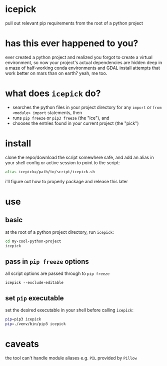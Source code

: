 # icepick
pull out relevant pip requirements from the root of a python project

# has this ever happened to you?
ever created a python project and realized you forgot to create a virtual environment, so now your project's actual dependencies are hidden deep in a maze of half-working conda environments and GDAL install attempts that work better on mars than on earth? yeah, me too.

# what does `icepick` do?
- searches the python files in your project directory for any `import` or `from <module> import` statements, then
- runs `pip freeze` or `pip3 freeze` (the "ice"), and 
- chooses the entries found in your current project (the "pick")

# install 
clone the repo/download the script somewhere safe, and add an alias in your shell config or active session to point to the script: 
```bash
alias icepick=/path/to/script/icepick.sh
```
i'll figure out how to properly package and release this later

# use 
## basic
at the root of a python project directory, run `icepick`:
```bash 
cd my-cool-python-project
icepick
```

## pass in `pip freeze` options
all script options are passed through to `pip freeze`
```
icepick --exclude-editable
```


## set `pip` executable
set the desired executable in your shell before calling `icepick`:
```bash
pip=pip3 icepick
pip=./venv/bin/pip3 icepick 
```

# caveats
the tool can't handle module aliases e.g. `PIL` provided by `Pillow` 
